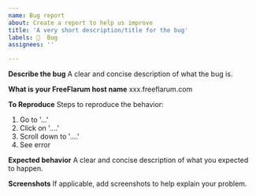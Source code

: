 ```yaml
---
name: Bug report
about: Create a report to help us improve
title: 'A very short description/title for the bug'
labels: 🐞  Bug
assignees: ''

---
```


**Describe the bug**
A clear and concise description of what the bug is.

**What is your FreeFlarum host name**
xxx.freeflarum.com

**To Reproduce**
Steps to reproduce the behavior:
1. Go to '...'
2. Click on '....'
3. Scroll down to '....'
4. See error

**Expected behavior**
A clear and concise description of what you expected to happen.

**Screenshots**
If applicable, add screenshots to help explain your problem.
